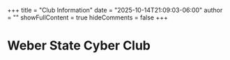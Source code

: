 +++
title = "Club Information"
date = "2025-10-14T21:09:03-06:00"
author = ""
showFullContent = true
hideComments = false
+++

# Weber State Cyber Club